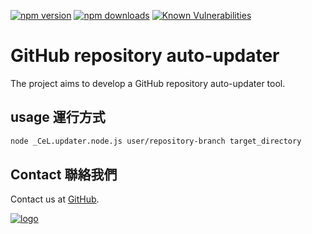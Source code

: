 ﻿[![npm version](https://badge.fury.io/js/gh-updater.svg)](https://www.npmjs.com/package/gh-updater)
[![npm downloads](https://img.shields.io/npm/dm/gh-updater.svg)](https://www.npmjs.com/package/gh-updater)
[![Known Vulnerabilities](https://snyk.io/test/github/kanasimi/gh-updater/badge.svg?targetFile=package.json)](https://snyk.io/test/github/kanasimi/gh-updater?targetFile=package.json)

# GitHub repository auto-updater
The project aims to develop a GitHub repository auto-updater tool.

##  usage 運行方式
``` sh
node _CeL.updater.node.js user/repository-branch target_directory
```

## Contact 聯絡我們
Contact us at [GitHub](https://github.com/kanasimi/CeJS/issues).

[![logo](https://raw.githubusercontent.com/kanasimi/CeJS/master/_test%20suite/misc/logo.jpg)](http://lyrics.meicho.com.tw/)
